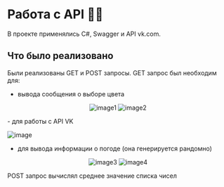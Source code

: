 # Работа с API 👨‍💻
В проекте применялись C#, Swagger и API vk.com.
## Что было реализовано
Были реализованы GET и POST запросы. 
GET запрос был необходим для:
- вывода сообщения о выборе цвета
<p align="center">
  <img src="https://github.com/1FADGER1/WebAPI/assets/68035027/8b2f44c2-1bcb-4fa4-9cc3-128002d6e101" alt="image1">
  <img src="https://github.com/1FADGER1/WebAPI/assets/68035027/ecc1b9d3-24af-444f-b26f-9fcd1f05c544" alt="image2">
</p>
- для работы с API VK

![image](https://github.com/1FADGER1/WebAPI/assets/68035027/5327781d-9bce-4310-a7a0-9004879417f0)

- для вывода информации о погоде (она генерируется рандомно)
<p align="center">
  <img src="https://github.com/1FADGER1/WebAPI/assets/68035027/056f80c5-1892-4883-9439-bed6a43b1755" alt="image3">
  <img src="https://github.com/1FADGER1/WebAPI/assets/68035027/989ac353-078b-4ee0-8743-11639590ef04" alt="image4">
</p>


POST запрос вычислял среднее значение списка чисел
